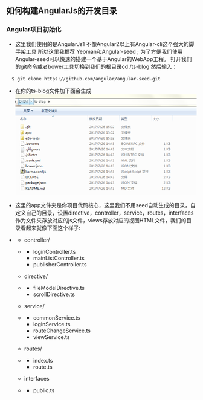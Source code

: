 ## 如何构建AngularJs的开发目录

### Angular项目初始化

* 这里我们使用的是AngularJs1 不像Angular2以上有Angular-cli这个强大的脚手架工具 所以这里我推荐 Yeoman和Angular-seed ;  为了方便我们使用Angular-seed可以快速的搭建一个基于Angular的WebApp工程。 打开我们的git命令或者bower工具切换到我们的根目录cd /ts-blog 然后输入：

```
  $ git clone https://github.com/angular/angular-seed.git
```

* 在你的ts-blog文件加下面会生成![](/assets/import.png)

* 这里的app文件夹是你项目代码核心，这里我们不用seed自动生成的目录，自定义自己的目录，设置directive，controller，service，routes，interfaces作为文件夹存放对应的js文件，views存放对应的视图HTML文件，我们的目录看起来就像下面这个样子:

* * controller/

  * * loginController.ts
    * mainListController.ts
    * publisherController.ts
  * directive/

  * * fileModelDirective.ts
    * scrollDirective.ts
  * service/
  * * commonService.ts
    * loginService.ts
    * routeChangeService.ts
    * viewService.ts
  * routes/
  * * index.ts
    * route.ts
  * interfaces
  * * public.ts



